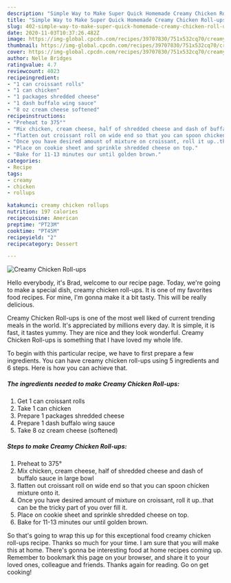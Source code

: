 ```yaml
---
description: "Simple Way to Make Super Quick Homemade Creamy Chicken Roll-ups"
title: "Simple Way to Make Super Quick Homemade Creamy Chicken Roll-ups"
slug: 402-simple-way-to-make-super-quick-homemade-creamy-chicken-roll-ups
date: 2020-11-03T10:37:26.482Z
image: https://img-global.cpcdn.com/recipes/39707830/751x532cq70/creamy-chicken-roll-ups-recipe-main-photo.jpg
thumbnail: https://img-global.cpcdn.com/recipes/39707830/751x532cq70/creamy-chicken-roll-ups-recipe-main-photo.jpg
cover: https://img-global.cpcdn.com/recipes/39707830/751x532cq70/creamy-chicken-roll-ups-recipe-main-photo.jpg
author: Nelle Bridges
ratingvalue: 4.7
reviewcount: 4023
recipeingredient:
- "1 can croissant rolls"
- "1 can chicken"
- "1 packages shredded cheese"
- "1 dash buffalo wing sauce"
- "8 oz cream cheese softened"
recipeinstructions:
- "Preheat to 375°"
- "Mix chicken, cream cheese, half of shredded cheese and dash of buffalo sauce in large bowl"
- "flatten out croissant roll on wide end so that you can spoon chicken mixture onto it."
- "Once you have desired amount of mixture on croissant, roll it up..that can be the tricky part of you over fill it."
- "Place on cookie sheet and sprinkle shredded cheese on top."
- "Bake for 11-13 minutes our until golden brown."
categories:
- Recipe
tags:
- creamy
- chicken
- rollups

katakunci: creamy chicken rollups 
nutrition: 197 calories
recipecuisine: American
preptime: "PT23M"
cooktime: "PT45M"
recipeyield: "2"
recipecategory: Dessert

---
```



![Creamy Chicken Roll-ups](https://img-global.cpcdn.com/recipes/39707830/751x532cq70/creamy-chicken-roll-ups-recipe-main-photo.jpg)

Hello everybody, it's Brad, welcome to our recipe page. Today, we're going to make a special dish, creamy chicken roll-ups. It is one of my favorites food recipes. For mine, I'm gonna make it a bit tasty. This will be really delicious.

Creamy Chicken Roll-ups is one of the most well liked of current trending meals in the world. It's appreciated by millions every day. It is simple, it is fast, it tastes yummy. They are nice and they look wonderful. Creamy Chicken Roll-ups is something that I have loved my whole life.




To begin with this particular recipe, we have to first prepare a few ingredients. You can have creamy chicken roll-ups using 5 ingredients and 6 steps. Here is how you can achieve that.

<!--inarticleads1-->

##### The ingredients needed to make Creamy Chicken Roll-ups:

1. Get 1 can croissant rolls
1. Take 1 can chicken
1. Prepare 1 packages shredded cheese
1. Prepare 1 dash buffalo wing sauce
1. Take 8 oz cream cheese (softened)




<!--inarticleads2-->

##### Steps to make Creamy Chicken Roll-ups:

1. Preheat to 375°
1. Mix chicken, cream cheese, half of shredded cheese and dash of buffalo sauce in large bowl
1. flatten out croissant roll on wide end so that you can spoon chicken mixture onto it.
1. Once you have desired amount of mixture on croissant, roll it up..that can be the tricky part of you over fill it.
1. Place on cookie sheet and sprinkle shredded cheese on top.
1. Bake for 11-13 minutes our until golden brown.




So that's going to wrap this up for this exceptional food creamy chicken roll-ups recipe. Thanks so much for your time. I am sure that you will make this at home. There's gonna be interesting food at home recipes coming up. Remember to bookmark this page on your browser, and share it to your loved ones, colleague and friends. Thanks again for reading. Go on get cooking!
